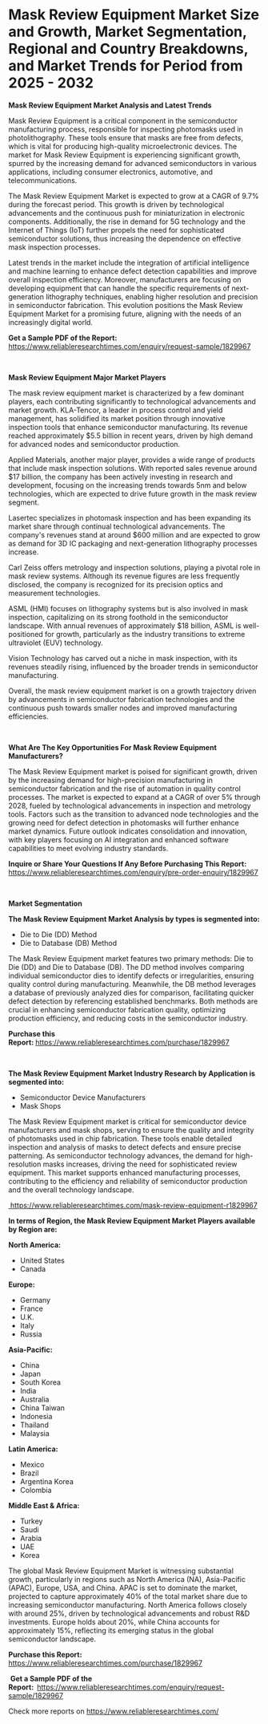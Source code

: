 <p><h1>Mask Review Equipment Market Size and Growth, Market Segmentation, Regional and Country Breakdowns, and Market Trends for Period from 2025 -  2032</h1></p><p><strong>Mask Review Equipment Market Analysis and Latest Trends</strong></p>
<p><p>Mask Review Equipment is a critical component in the semiconductor manufacturing process, responsible for inspecting photomasks used in photolithography. These tools ensure that masks are free from defects, which is vital for producing high-quality microelectronic devices. The market for Mask Review Equipment is experiencing significant growth, spurred by the increasing demand for advanced semiconductors in various applications, including consumer electronics, automotive, and telecommunications.</p><p>The Mask Review Equipment Market is expected to grow at a CAGR of 9.7% during the forecast period. This growth is driven by technological advancements and the continuous push for miniaturization in electronic components. Additionally, the rise in demand for 5G technology and the Internet of Things (IoT) further propels the need for sophisticated semiconductor solutions, thus increasing the dependence on effective mask inspection processes.</p><p>Latest trends in the market include the integration of artificial intelligence and machine learning to enhance defect detection capabilities and improve overall inspection efficiency. Moreover, manufacturers are focusing on developing equipment that can handle the specific requirements of next-generation lithography techniques, enabling higher resolution and precision in semiconductor fabrication. This evolution positions the Mask Review Equipment Market for a promising future, aligning with the needs of an increasingly digital world.</p></p>
<p><strong>Get a Sample PDF of the Report:&nbsp;</strong> <a href="https://www.reliableresearchtimes.com/enquiry/request-sample/1829967?utm_campaign=2440&utm_medium=2&utm_source=Github&utm_content=ia&utm_term=13022025&utm_id=mask-review-equipment">https://www.reliableresearchtimes.com/enquiry/request-sample/1829967</a></p>
<p>&nbsp;</p>
<p><strong>Mask Review Equipment Major Market Players</strong></p>
<p><p>The mask review equipment market is characterized by a few dominant players, each contributing significantly to technological advancements and market growth. KLA-Tencor, a leader in process control and yield management, has solidified its market position through innovative inspection tools that enhance semiconductor manufacturing. Its revenue reached approximately $5.5 billion in recent years, driven by high demand for advanced nodes and semiconductor production.</p><p>Applied Materials, another major player, provides a wide range of products that include mask inspection solutions. With reported sales revenue around $17 billion, the company has been actively investing in research and development, focusing on the increasing trends towards 5nm and below technologies, which are expected to drive future growth in the mask review segment.</p><p>Lasertec specializes in photomask inspection and has been expanding its market share through continual technological advancements. The company's revenues stand at around $600 million and are expected to grow as demand for 3D IC packaging and next-generation lithography processes increase.</p><p>Carl Zeiss offers metrology and inspection solutions, playing a pivotal role in mask review systems. Although its revenue figures are less frequently disclosed, the company is recognized for its precision optics and measurement technologies.</p><p>ASML (HMI) focuses on lithography systems but is also involved in mask inspection, capitalizing on its strong foothold in the semiconductor landscape. With annual revenues of approximately $18 billion, ASML is well-positioned for growth, particularly as the industry transitions to extreme ultraviolet (EUV) technology.</p><p>Vision Technology has carved out a niche in mask inspection, with its revenues steadily rising, influenced by the broader trends in semiconductor manufacturing.</p><p>Overall, the mask review equipment market is on a growth trajectory driven by advancements in semiconductor fabrication technologies and the continuous push towards smaller nodes and improved manufacturing efficiencies.</p></p>
<p>&nbsp;</p>
<p><strong>What Are The Key Opportunities For Mask Review Equipment Manufacturers?</strong></p>
<p><p>The Mask Review Equipment market is poised for significant growth, driven by the increasing demand for high-precision manufacturing in semiconductor fabrication and the rise of automation in quality control processes. The market is expected to expand at a CAGR of over 5% through 2028, fueled by technological advancements in inspection and metrology tools. Factors such as the transition to advanced node technologies and the growing need for defect detection in photomasks will further enhance market dynamics. Future outlook indicates consolidation and innovation, with key players focusing on AI integration and enhanced software capabilities to meet evolving industry standards.</p></p>
<p><strong>Inquire or Share Your Questions If Any Before Purchasing This Report:</strong> <a href="https://www.reliableresearchtimes.com/enquiry/pre-order-enquiry/1829967?utm_campaign=2440&utm_medium=2&utm_source=Github&utm_content=ia&utm_term=13022025&utm_id=mask-review-equipment">https://www.reliableresearchtimes.com/enquiry/pre-order-enquiry/1829967</a></p>
<p>&nbsp;</p>
<p><strong>Market Segmentation</strong></p>
<p><strong>The Mask Review Equipment Market Analysis by types is segmented into:</strong></p>
<p><ul><li>Die to Die (DD) Method</li><li>Die to Database (DB) Method</li></ul></p>
<p><p>The Mask Review Equipment market features two primary methods: Die to Die (DD) and Die to Database (DB). The DD method involves comparing individual semiconductor dies to identify defects or irregularities, ensuring quality control during manufacturing. Meanwhile, the DB method leverages a database of previously analyzed dies for comparison, facilitating quicker defect detection by referencing established benchmarks. Both methods are crucial in enhancing semiconductor fabrication quality, optimizing production efficiency, and reducing costs in the semiconductor industry.</p></p>
<p><strong>Purchase this Report:&nbsp;</strong><a href="https://www.reliableresearchtimes.com/purchase/1829967?utm_campaign=2440&utm_medium=2&utm_source=Github&utm_content=ia&utm_term=13022025&utm_id=mask-review-equipment">https://www.reliableresearchtimes.com/purchase/1829967</a></p>
<p>&nbsp;</p>
<p><strong>The Mask Review Equipment Market Industry Research by Application is segmented into:</strong></p>
<p><ul><li>Semiconductor Device Manufacturers</li><li>Mask Shops</li></ul></p>
<p><p>The Mask Review Equipment market is critical for semiconductor device manufacturers and mask shops, serving to ensure the quality and integrity of photomasks used in chip fabrication. These tools enable detailed inspection and analysis of masks to detect defects and ensure precise patterning. As semiconductor technology advances, the demand for high-resolution masks increases, driving the need for sophisticated review equipment. This market supports enhanced manufacturing processes, contributing to the efficiency and reliability of semiconductor production and the overall technology landscape.</p></p>
<p><a href="https://www.reliableresearchtimes.com/mask-review-equipment-r1829967?utm_campaign=2440&utm_medium=2&utm_source=Github&utm_content=ia&utm_term=13022025&utm_id=mask-review-equipment">&nbsp;https://www.reliableresearchtimes.com/mask-review-equipment-r1829967</a></p>
<p><strong>In terms of Region, the Mask Review Equipment Market Players available by Region are:</strong></p>
<p>
    <p> <strong> North America: </strong>
        <ul>
            <li>United States</li>
            <li>Canada</li>
        </ul>
        </p> 
    <p> <strong> Europe: </strong>
        <ul>
            <li>Germany</li>
            <li>France</li>
            <li>U.K.</li>
            <li>Italy</li>
            <li>Russia</li>
        </ul>
        </p> 
    <p> <strong> Asia-Pacific: </strong>
        <ul>
            <li>China</li>
            <li>Japan</li>
            <li>South Korea</li>
            <li>India</li>
            <li>Australia</li>
            <li>China Taiwan</li>
            <li>Indonesia</li>
            <li>Thailand</li>
            <li>Malaysia</li>
        </ul>
        </p> 
    <p> <strong> Latin America: </strong>
        <ul>
            <li>Mexico</li>
            <li>Brazil</li>
            <li>Argentina Korea</li>
            <li>Colombia</li>
        </ul>
        </p> 
    <p> <strong> Middle East & Africa: </strong>
        <ul>
            <li>Turkey</li>
            <li>Saudi</li>
            <li>Arabia</li>
            <li>UAE</li>
            <li>Korea</li>
        </ul>
    </p>
    </p>
<p><p>The global Mask Review Equipment Market is witnessing substantial growth, particularly in regions such as North America (NA), Asia-Pacific (APAC), Europe, USA, and China. APAC is set to dominate the market, projected to capture approximately 40% of the total market share due to increasing semiconductor manufacturing. North America follows closely with around 25%, driven by technological advancements and robust R&D investments. Europe holds about 20%, while China accounts for approximately 15%, reflecting its emerging status in the global semiconductor landscape.</p></p>
<p><strong>Purchase this Report: </strong><a href="https://www.reliableresearchtimes.com/purchase/1829967?utm_campaign=2440&utm_medium=2&utm_source=Github&utm_content=ia&utm_term=13022025&utm_id=mask-review-equipment">https://www.reliableresearchtimes.com/purchase/1829967</a></p>
<p>&nbsp;<strong>Get a Sample PDF of the Report:&nbsp;&nbsp;</strong><a href="https://www.reliableresearchtimes.com/enquiry/request-sample/1829967?utm_campaign=2440&utm_medium=2&utm_source=Github&utm_content=ia&utm_term=13022025&utm_id=mask-review-equipment">https://www.reliableresearchtimes.com/enquiry/request-sample/1829967</a></p>
<p><strong></strong></p>
<p>Check more reports on <a href="https://www.reliableresearchtimes.com/?utm_campaign=2440&utm_medium=2&utm_source=Github&utm_content=ia&utm_term=13022025&utm_id=mask-review-equipment">https://www.reliableresearchtimes.com/</a></p>